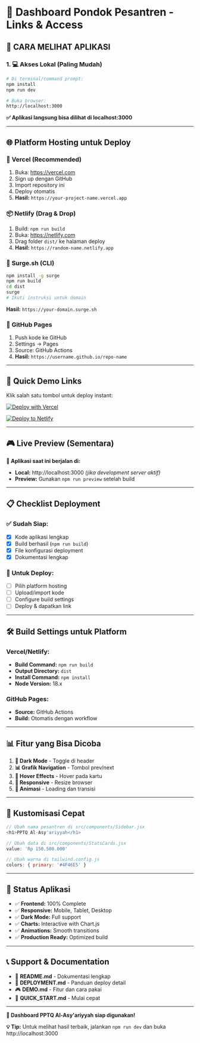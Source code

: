 # 🔗 Dashboard Pondok Pesantren - Links & Access

## 🎯 **CARA MELIHAT APLIKASI**

### 1. 💻 **Akses Lokal (Paling Mudah)**
```bash
# Di terminal/command prompt:
npm install
npm run dev

# Buka browser:
http://localhost:3000
```
**✅ Aplikasi langsung bisa dilihat di localhost:3000**

---

## 🌐 **Platform Hosting untuk Deploy**

### 🔷 **Vercel (Recommended)**
1. Buka: https://vercel.com
2. Sign up dengan GitHub
3. Import repository ini
4. Deploy otomatis
5. **Hasil:** `https://your-project-name.vercel.app`

### 📦 **Netlify (Drag & Drop)**
1. Build: `npm run build`
2. Buka: https://netlify.com
3. Drag folder `dist/` ke halaman deploy
4. **Hasil:** `https://random-name.netlify.app`

### 🌊 **Surge.sh (CLI)**
```bash
npm install -g surge
npm run build
cd dist
surge
# Ikuti instruksi untuk domain
```
**Hasil:** `https://your-domain.surge.sh`

### 🚀 **GitHub Pages**
1. Push kode ke GitHub
2. Settings → Pages
3. Source: GitHub Actions
4. **Hasil:** `https://username.github.io/repo-name`

---

## 📱 **Quick Demo Links**

Klik salah satu tombol untuk deploy instant:

[![Deploy with Vercel](https://vercel.com/button)](https://vercel.com/new/clone?repository-url=https://github.com/your-username/pondok-pesantren-dashboard)

[![Deploy to Netlify](https://www.netlify.com/img/deploy/button.svg)](https://app.netlify.com/start/deploy?repository=https://github.com/your-username/pondok-pesantren-dashboard)

---

## 🎮 **Live Preview (Sementara)**

**📍 Aplikasi saat ini berjalan di:**
- **Local:** http://localhost:3000 *(jika development server aktif)*
- **Preview:** Gunakan `npm run preview` setelah build

---

## 📋 **Checklist Deployment**

### ✅ **Sudah Siap:**
- [x] Kode aplikasi lengkap
- [x] Build berhasil (`npm run build`)
- [x] File konfigurasi deployment
- [x] Dokumentasi lengkap

### 🔄 **Untuk Deploy:**
- [ ] Pilih platform hosting
- [ ] Upload/import kode
- [ ] Configure build settings
- [ ] Deploy & dapatkan link

---

## 🛠️ **Build Settings untuk Platform**

### **Vercel/Netlify:**
- **Build Command:** `npm run build`
- **Output Directory:** `dist`
- **Install Command:** `npm install`
- **Node Version:** 18.x

### **GitHub Pages:**
- **Source:** GitHub Actions
- **Build:** Otomatis dengan workflow

---

## 📊 **Fitur yang Bisa Dicoba**

1. **🌙 Dark Mode** - Toggle di header
2. **📊 Grafik Navigation** - Tombol prev/next
3. **💫 Hover Effects** - Hover pada kartu
4. **📱 Responsive** - Resize browser
5. **🎨 Animasi** - Loading dan transisi

---

## 🔧 **Kustomisasi Cepat**

```js
// Ubah nama pesantren di src/components/Sidebar.jsx
<h1>PPTQ Al-Asy'ariyyah</h1>

// Ubah data di src/components/StatsCards.jsx  
value: 'Rp 150.500.000'

// Ubah warna di tailwind.config.js
colors: { primary: '#4F46E5' }
```

---

## 🚀 **Status Aplikasi**

- ✅ **Frontend:** 100% Complete
- ✅ **Responsive:** Mobile, Tablet, Desktop
- ✅ **Dark Mode:** Full support
- ✅ **Charts:** Interactive with Chart.js
- ✅ **Animations:** Smooth transitions
- ✅ **Production Ready:** Optimized build

---

## 📞 **Support & Documentation**

- 📖 **README.md** - Dokumentasi lengkap
- 🚀 **DEPLOYMENT.md** - Panduan deploy detail
- 🎮 **DEMO.md** - Fitur dan cara pakai
- 🏃 **QUICK_START.md** - Mulai cepat

---

**🎉 Dashboard PPTQ Al-Asy'ariyyah siap digunakan!**

**💡 Tip:** Untuk melihat hasil terbaik, jalankan `npm run dev` dan buka http://localhost:3000